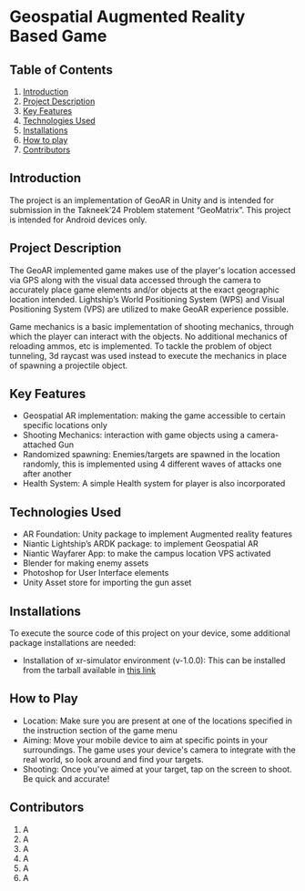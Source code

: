 # **Geospatial Augmented Reality Based Game**

## **Table of Contents**

1. [Introduction](#introduction)
2. [Project Description](#project-description)
3. [Key Features](#key-features)
4. [Technologies Used](#technologies-used)
5. [Installations](#installations)
6. [How to play](#how-to-play)
7. [Contributors](#contributors)

## **Introduction**

The project is an implementation of GeoAR in Unity and is intended for submission in the Takneek’24 Problem statement “GeoMatrix”. This project is intended for Android devices only.

## **Project Description**

The GeoAR implemented game makes use of the player's location accessed via GPS along with the visual data accessed through the camera to accurately place game elements and/or objects at the exact geographic location intended. Lightship’s World Positioning System (WPS) and Visual Positioning System (VPS) are utilized to make GeoAR experience possible.

Game mechanics is a basic implementation of shooting mechanics, through which the player can interact with the objects. No additional mechanics of reloading ammos, etc is implemented. To tackle the problem of object tunneling, 3d raycast was used instead to execute the mechanics in place of spawning a projectile object.

## **Key Features**

- Geospatial AR implementation: making the game accessible to certain specific locations only
- Shooting Mechanics: interaction with game objects using a camera-attached Gun
- Randomized spawning: Enemies/targets are spawned in the location randomly, this is implemented using 4 different waves of attacks one after another
- Health System: A simple Health system for player is also incorporated

## **Technologies Used**

- AR Foundation: Unity package to implement Augmented reality features
- Niantic Lightship’s ARDK package: to implement Geospatial AR
- Niantic Wayfarer App: to make the campus location VPS activated
- Blender for making enemy assets
- Photoshop for User Interface elements
- Unity Asset store for importing the gun asset

## **Installations**

To execute the source code of this project on your device, some additional package installations are needed:

- Installation of xr-simulator environment (v-1.0.0): This can be installed from the tarball available in [this link](https://github.com/Unity-Technologies/com.unity.xr-content.xr-sim-environments/releases)

## **How to Play**

- Location: Make sure you are present at one of the locations specified in the instruction section of the game menu
- Aiming: Move your mobile device to aim at specific points in your surroundings. The game uses your device's camera to integrate with the real world, so look around and find your targets.
- Shooting: Once you've aimed at your target, tap on the screen to shoot. Be quick and accurate!

## **Contributors**

1. A
2. A
3. A
4. A
5. A
6. A
